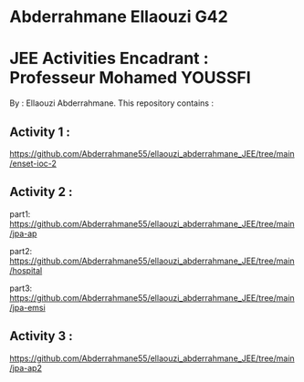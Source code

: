 # Abderrahmane Ellaouzi G42
#  JEE Activities Encadrant : Professeur Mohamed YOUSSFI 
               

By : Ellaouzi Abderrahmane. This repository contains :

## Activity 1 :

https://github.com/Abderrahmane55/ellaouzi_abderrahmane_JEE/tree/main/enset-ioc-2

## Activity 2 :

part1: https://github.com/Abderrahmane55/ellaouzi_abderrahmane_JEE/tree/main/jpa-ap

part2: https://github.com/Abderrahmane55/ellaouzi_abderrahmane_JEE/tree/main/hospital

part3: https://github.com/Abderrahmane55/ellaouzi_abderrahmane_JEE/tree/main/jpa-emsi

## Activity 3 : 

https://github.com/Abderrahmane55/ellaouzi_abderrahmane_JEE/tree/main/jpa-ap2 
